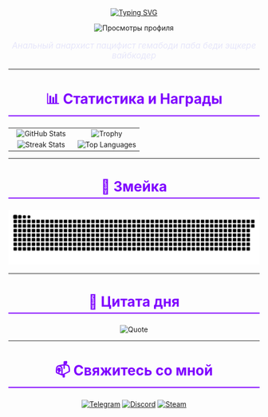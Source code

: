 <div align="center">
  <a href="https://git.io/typing-svg"><img src="https://readme-typing-svg.demolab.com?font=Fira+Code&weight=700&size=23&pause=400&color=7F00FF&center=true&vCenter=true&width=435&lines=%D0%9F%D1%80%D0%B8%D0%B2%D0%B5%D1%82!+%D0%AF+%D0%9C%D0%B0%D1%82%D0%B2%D0%B5%D0%B9%2C+%D1%80%D0%B0%D0%B7%D1%80%D0%B0%D0%B1%D0%BE%D1%82%D1%87%D0%B8%D0%BA." alt="Typing SVG" /></a>
</div>

<p align="center">
  <img src="https://komarev.com/ghpvc/?username=4erniy-losos&color=blueviolet" alt="Просмотры профиля" />
</p>

<div align="center">
  <p style="font-style: italic; font-size: 1.2em; color: #E6E6FA;">
    Анальный анархист пацифист гемабоди паба беди эщкере вайбкодер
  </p>
</div>

---

<div align="center">
  <h2 style="font-size: 2em; color: #7F00FF; border-bottom: 2px solid #7F00FF; padding-bottom: 5px;">
    📊 Статистика и Награды
  </h2>
</div>

<table width="100%">
  <tr>
    <td width="50%" align="center">
      <img src="https://github-readme-stats.vercel.app/api?username=4erniy-losos&show_icons=true&theme=dracula&rank_icon=github" alt="GitHub Stats">
    </td>
    <td width="50%" align="center">
      <img src="https://github-profile-trophy.vercel.app/?username=4erniy-losos&theme=dracula&row=2&column=4" alt="Trophy">
    </td>
  </tr>
  <tr>
    <td width="50%" align="center">
      <img src="https://github-readme-streak-stats.herokuapp.com/?user=4erniy-losos&theme=dracula" alt="Streak Stats">
    </td>
    <td width="50%" align="center">
      <img src="https://github-readme-stats.vercel.app/api/top-langs/?username=4ERNIY-LOSOS&layout=compact&theme=dracula" alt="Top Languages">
    </td>
  </tr>
</table>

---

<div align="center">
  <h2 style="font-size: 2em; color: #7F00FF; border-bottom: 2px solid #7F00FF; padding-bottom: 5px;">
    🐍 Змейка
  </h2>
  <p>
    <picture>
      <source media="(prefers-color-scheme: dark)" srcset="https://github.com/4erniy-losos/4erniy-losos/blob/output/github-snake-dark.svg">
      <source media="(prefers-color-scheme: light)" srcset="https://github.com/4erniy-losos/4erniy-losos/blob/output/github-snake.svg">
      <img alt="Snake" src="https://github.com/4erniy-losos/4erniy-losos/blob/output/github-snake.svg">
    </picture>
  </p>
</div>

---

<div align="center">
  <h2 style="font-size: 2em; color: #7F00FF; border-bottom: 2px solid #7F00FF; padding-bottom: 5px;">
    📜 Цитата дня
  </h2>
  <p>
    <img src="https://quotes-readme.vercel.app/api?type=horizontal&theme=dracula" alt="Quote">
  </p>
</div>

---

<div align="center">
  <h2 style="font-size: 2em; color: #7F00FF; border-bottom: 2px solid #7F00FF; padding-bottom: 5px;">
    📫 Свяжитесь со мной
  </h2>
  <p>
    <a href="https://t.me/SK_MY_dick_gde_svaga"><img src="https://img.shields.io/badge/-Telegram-0088CC?style=for-the-badge&logo=telegram&logoColor=white" alt="Telegram"></a>
    <a href="https://discord.com/users/907258727709683792"><img src="https://img.shields.io/badge/-Discord-5865F2?style=for-the-badge&logo=discord&logoColor=white" alt="Discord"></a>
    <a href="https://steamcommunity.com/id/hitler371/"><img src="https://img.shields.io/badge/-Steam-000000?style=for-the-badge&logo=steam&logoColor=white" alt="Steam"></a>
  </p>
</div>